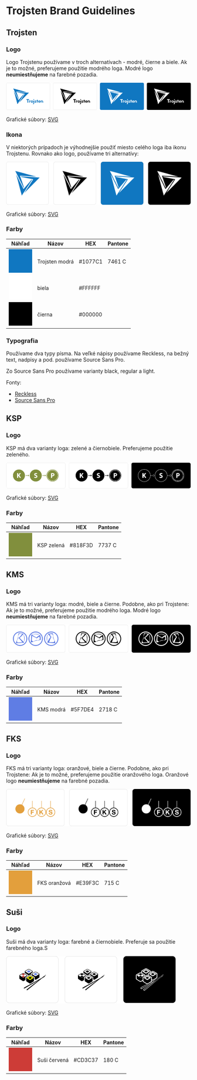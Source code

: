 # Trojsten Brand Guidelines

## Trojsten

### Logo

Logo Trojstenu používame v troch alternatívach - modré, čierne a biele.
Ak je to možné, preferujeme použitie modrého loga. Modré logo **neumiestňujeme**
na farebné pozadia.

![Použitie Trojsten loga](_examples/trojsten-logo.png)

Grafické súbory: [SVG](trojsten/logo)

### Ikona

V niektorých prípadoch je výhodnejšie použiť miesto celého loga iba
ikonu Trojstenu. Rovnako ako logo, používame tri alternatívy:

![Použitie Trojsten ikony](_examples/trojsten-icon.png)

Grafické súbory: [SVG](trojsten/icon)

### Farby

| Náhľad                           | Názov                | HEX     | Pantone |
|----------------------------------|----------------------|---------|---------|
| ![modrá](_examples/blue.png)     | Trojsten modrá       | #1077C1 | 7461 C  |
| ![biela](_examples/white.png)    | biela                | #FFFFFF |         |
| ![čierna](_examples/black.png)   | čierna               | #000000 |         |

### Typografia

Používame dva typy písma. Na veľké nápisy používame Reckless, na bežný text, nadpisy a pod.
používame Source Sans Pro.

Zo Source Sans Pro používame varianty black, regular a light.

Fonty:
- [Reckless](trojsten/Reckless.otf)
- [Source Sans Pro](https://fonts.google.com/specimen/Source+Sans+Pro)

## KSP

### Logo

KSP má dva varianty loga: zelené a čiernobiele. Preferujeme použitie zeleného.

![Použitie KSP loga](_examples/ksp-logo.png)

Grafické súbory: [SVG](ksp/logo)

### Farby

| Náhľad                             | Názov                | HEX     | Pantone |
|------------------------------------|----------------------|---------|---------|
| ![zelená](_examples/ksp-green.png) | KSP zelená           | #818F3D | 7737 C  |

## KMS

### Logo

KMS má tri varianty loga: modré, biele a čierne. Podobne, ako pri Trojstene:
Ak je to možné, preferujeme použitie modrého loga. Modré logo **neumiestňujeme**
na farebné pozadia.

![Použitie KMS loga](_examples/kms-logo.png)

Grafické súbory: [SVG](kms/logo)

### Farby

| Náhľad                             | Názov                | HEX     | Pantone |
|------------------------------------|----------------------|---------|---------|
| ![modrá](_examples/kms-blue.png)   | KMS modrá            | #5F7DE4 | 2718 C  |

## FKS

### Logo

FKS má tri varianty loga: oranžové, biele a čierne. Podobne, ako pri Trojstene:
Ak je to možné, preferujeme použitie oranžového loga. Oranžové logo **neumiestňujeme**
na farebné pozadia.

![Použitie FKS loga](_examples/fks-logo.png)

Grafické súbory: [SVG](fks/logo)

### Farby

| Náhľad                                | Názov                | HEX     | Pantone |
|---------------------------------------|----------------------|---------|---------|
| ![oranžová](_examples/fks-orange.png) | FKS oranžová         | #E39F3C | 715 C   |

## Suši

### Logo

Suši má dva varianty loga: farebné a čiernobiele. Preferuje sa použitie farebného loga.S

![Použitie FKS loga](_examples/susi-logo.png)

Grafické súbory: [SVG](susi/logo)

### Farby

| Náhľad                                | Názov                | HEX     | Pantone |
|---------------------------------------|----------------------|---------|---------|
| ![červená](_examples/susi-red.png)    | Suši červená         | #CD3C37 | 180 C   |
